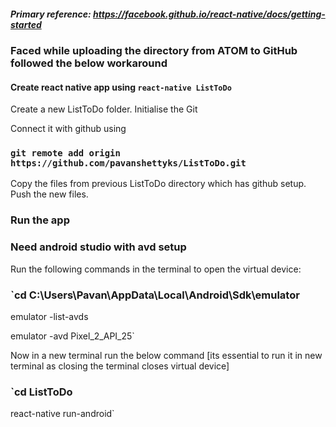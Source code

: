 ##### Primary reference: https://facebook.github.io/react-native/docs/getting-started

### Faced while uploading the directory from ATOM to GitHub followed the below workaround

#### Create react native app using `react-native ListToDo`
Create a new ListToDo folder. Initialise the Git

Connect it with github using
### `git remote add origin https://github.com/pavanshettyks/ListToDo.git`

Copy the files from previous ListToDo directory which has github setup.
Push the new files.

### Run the app
### Need android studio with avd setup
Run the following commands in the terminal to open the virtual device:

### `cd C:\Users\Pavan\AppData\Local\Android\Sdk\emulator

emulator -list-avds

emulator -avd Pixel_2_API_25`

Now in a new terminal run the below command [its essential to run it in new terminal as closing the terminal closes virtual device]

### `cd ListToDo

react-native run-android`
